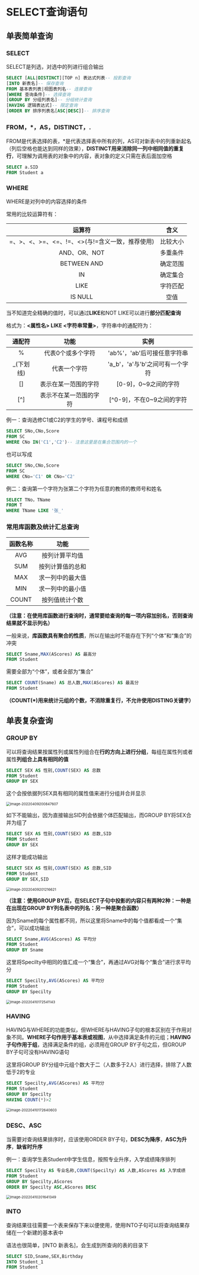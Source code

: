 # SELECT查询语句

## 单表简单查询

### SELECT

SELECT是列选，对选中的列进行组合输出

```sql
SELECT [ALL|DISTINCT][TOP n] 表达式列表-- 投影查询
[INTO 新表名]-- 保存查询
FROM 基本表列表|视图表列名-- 连接查询
[WHERE 查询条件]-- 选择查询
[GROUP BY 分组列表名]-- 分组统计查询
[HAVING 逻辑表达式]-- 限定查询
[ORDER BY 排序列表名[ASC|DESC]]-- 排序查询
```

### FROM，*，AS，DISTINCT，.

FROM是代表选择的表，*是代表选择表中所有的列，AS可对新表中的列重新起名（列后空格也能达到同样的效果），**DISTINCT用来消除同一列中相同值的重复行**，可理解为调用表的对象中的内容，表对象的定义只需在表后面加空格

```sql
SELECT a.SID
FROM Student a
```

### WHERE

WHERE是对列中的内容选择的条件

常用的比较运算符有：

|                     运算符                      |   含义   |
| :---------------------------------------------: | :------: |
| =、>、<、>=、<=、!=、<>(与!=含义一致，推荐使用) | 比较大小 |
|                  AND、OR、NOT                   | 多重条件 |
|                   BETWEEN AND                   | 确定范围 |
|                       IN                        | 确定集合 |
|                      LIKE                       | 字符匹配 |
|                     IS NULL                     |   空值   |

当不知道完全精确的值时，可以通过**LIKE**和NOT LIKE可以进行**部分匹配查询**

格式为：**<属性名> LIKE <字符串常量>**，字符串中的通配符为：

|  通配符   |          功能          |              实例               |
| :-------: | :--------------------: | :-----------------------------: |
|     %     |   代表0个或多个字符    |   'ab%'，'ab'后可接任意字符串   |
| _(下划线) |      代表一个字符      | 'a_b'，'a'与'b'之间可有一个字符 |
|    []     |  表示在某一范围的字符  |      [0-9]，0~9之间的字符       |
|    [^]    | 表示不在某一范围的字符 |    [^0-9]，不在0~9之间的字符    |

例一：查询选修C1或C2的学生的学号、课程号和成绩

```sql
SELECT SNo,CNo,Score
FROM SC
WHERE CNo IN('C1','C2')-- 注意这里是在集合范围内的一个
```

也可以写成

```sql
SELECT SNo,CNo,Score
FROM SC
WHERE CNo='C1' OR CNo='C2'
```

例二：查询第一个字符为张第二个字符为任意的教师的教师号和姓名

```sql
SELECT TNo，TName
FROM T
WHERE TName LIKE '张_'
```

### 常用库函数及统计汇总查询

| 函数名称 |       功能       |
| :------: | :--------------: |
|   AVG    |  按列计算平均值  |
|   SUM    | 按列计算值的总和 |
|   MAX    | 求一列中的最大值 |
|   MIN    | 求一列中的最小值 |
|  COUNT   |  按列值统计个数  |

**（注意：在使用库函数进行查询时，通常要给查询的每一项内容加别名，否则查询结果就不显示列名）**

一般来说，**库函数具有聚合的性质**，所以在输出时不能存在下列“个体”和“集合”的冲突

```sql
SELECT Sname,MAX(AScores) AS 最高分
FROM Student
```

需要全部为“个体”，或者全部为“集合”

```sql
SELECT COUNT(Sname) AS 总人数,MAX(AScores) AS 最高分
FROM Student
```

**（COUNT(*)用来统计元组的个数，不消除重复行，不允许使用DISTING关键字）**

## 单表复杂查询

### GROUP BY

可以将查询结果按属性列或属性列组合在**行的方向上进行分组**，每组在属性列或者属性**列组合上具有相同的值**

```sql
SELECT SEX AS 性别,COUNT(SEX) AS 总数
FROM Student
GROUP BY SEX
```

这个会按依据列SEX具有相同的属性值来进行分组并合并显示

<img src="img/4.SELECT查询语句/image-20220409200847607.png" alt="image-20220409200847607" style="zoom: 67%;" />

如下不能输出，因为直接输出SID列会依据个体匹配输出，而GROUP BY将SEX合并为组了

```sql
SELECT SEX AS 性别,COUNT(SEX) AS 总数,SID
FROM Student
GROUP BY SEX
```

这样才能成功输出

```sql
SELECT SEX AS 性别,COUNT(SEX) AS 总数,SID
FROM Student
GROUP BY SEX,SID
```

<img src="img/4.SELECT查询语句/image-20220409201216621.png" alt="image-20220409201216621" style="zoom: 67%;" />

**（注意：使用GROUP BY后，在SELECT子句中投影的内容只有两种2种：一种是在出现在GROUP BY列名表中的列名：另一种是聚合函数）**

因为Sname的每个属性都不同，所以这里将Sname中的每个值都看成一个“集合”，可以成功输出

```sql
SELECT Sname,AVG(AScores) AS 平均分
FROM Student
GROUP BY Sname
```

这里将Specilty中相同的值汇成一个“集合”，再通过AVG对每个“集合”进行求平均分

```sql
SELECT Specilty,AVG(AScores) AS 平均分
FROM Student
GROUP BY Specilty
```

<img src="img/4.SELECT查询语句/image-20220410172541143.png" alt="image-20220410172541143" style="zoom: 67%;" />

### HAVING

HAVING与WHERE的功能类似，但WHERE与HAVING子句的根本区别在于作用对象不同。**WHERE子句作用于基本表或视图**，从中选择满足条件的元组；**HAVING子句作用于组**，选择满足条件的组，必须用在GROUP BY子句之后，但GROUP BY子句可没有HAVING语句

这里将GROUP BY分组中元组个数大于二（人数多于2人）进行选择，排除了人数低于2的专业

```sql
SELECT Specilty,AVG(AScores) AS 平均分
FROM Student
GROUP BY Specilty
HAVING COUNT(*)>2
```

<img src="img/4.SELECT查询语句/image-20220410172640603.png" alt="image-20220410172640603" style="zoom: 67%;" />

### DESC、ASC

当需要对查询结果排序时，应该使用ORDER BY子句，**DESC为降序**，**ASC为升序**，**缺省时升序**

例一：查询学生表Student中学生信息，按照专业升序，入学成绩降序排列

```sql
SELECT Specilty AS 专业名称,COUNT(Specilty) AS 人数,AScores AS 入学成绩
FROM Student
GROUP BY Specilty,AScores
ORDER BY Specilty ASC,AScores DESC
```

<img src="img/4.SELECT查询语句/image-20220410201641349.png" alt="image-20220410201641349" style="zoom:67%;" />

### INTO

查询结果往往需要一个表来保存下来以便使用，使用INTO子句可以将查询结果存储在一个新建的基本表中

语法也很简单，[INTO 新表名]，会生成到所查询的表的目录下

```sql
SELECT SID,Sname,SEX,Birthday
INTO Student_1
FROM Student
```

